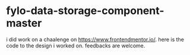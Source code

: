 # fylo-data-storage-component-master
i did work on a chaalenge on https://www.frontendmentor.io/. here is the code to the design i worked on. feedbacks are welcome.
